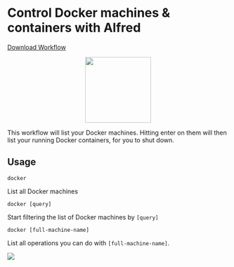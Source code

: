 # Control Docker machines & containers with Alfred



[Download Workflow](https://github.com/keithamus/alfred-docker-wizard/releases/download/1.1.0/Docker.Wizard.alfredworkflow)

<p align="center"><img src="./icon.png" width="150"/></p>

This workflow will list your Docker machines. Hitting enter on them will then
list your running Docker containers, for you to shut down.

## Usage

`docker`

List all Docker machines

`docker [query]`

Start filtering the list of Docker machines by `[query]`

`docker [full-machine-name]`

List all operations you can do with `[full-machine-name]`.

![](./screenshot.png)
